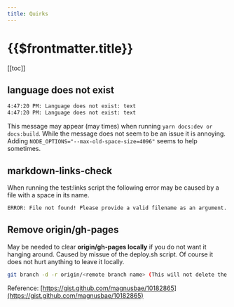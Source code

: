 ```yaml
---
title: Quirks
---
```


# {{$frontmatter.title}}

<TocHeader />
[[toc]]

## language does not exist

```bash
4:47:20 PM: Language does not exist: text
4:47:20 PM: Language does not exist: text
```

This message may appear (may times) when running `yarn docs:dev or docs:build`. While the message does not seem to be an issue it is annoying. Adding `NODE_OPTIONS="--max-old-space-size=4096"` seems to help sometimes.

## markdown-links-check

When running the test:links script the following error may be caused by a file with a space in its name.

```bash
ERROR: File not found! Please provide a valid filename as an argument.
```

## Remove origin/gh-pages

May be needed to clear **origin/gh-pages locally** if you do not want it hanging around. Caused by missue of the deploy.sh script. Of course it does not hurt anything to leave it locally.

```bash
git branch -d -r origin/<remote branch name> (This will not delete the branch on the remote repo!)
```

Reference: [https://gist.github.com/magnusbae/10182865](https://gist.github.com/magnusbae/10182865)
